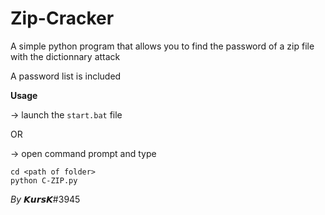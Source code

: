 # Zip-Cracker
A simple python program that allows you to find the password of a zip file with the dictionnary attack

A password list is included

**Usage**

-> launch the `start.bat` file 

OR

-> open command prompt and type 
```
cd <path of folder> 
python C-ZIP.py
```

*By* 𝙆𝙪𝙧𝙨𝙆#3945
